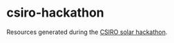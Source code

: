 # csiro-hackathon
Resources generated during the [CSIRO solar hackathon](http://csirosolarhackathon.devpost.com/).
